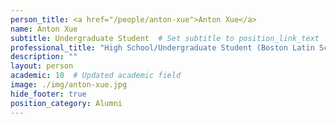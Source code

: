 ```yaml
---
person_title: <a href="/people/anton-xue">Anton Xue</a>
name: Anton Xue
subtitle: Undergraduate Student  # Set subtitle to position_link_text
professional_title: "High School/Undergraduate Student (Boston Latin School/Princeton, 2014-2015)"
description: ""
layout: person
academic: 10  # Updated academic field
image: ./img/anton-xue.jpg
hide_footer: true
position_category: Alumni
---
```

